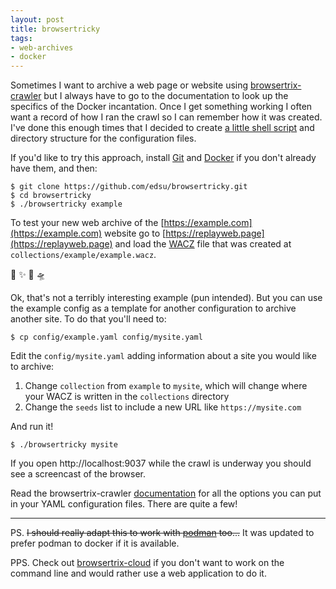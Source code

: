 ```yaml
---
layout: post
title: browsertricky
tags:
- web-archives
- docker
---
```


Sometimes I want to archive a web page or website using [browsertrix-crawler] but I always have to go to the documentation to look up the specifics of the Docker incantation. Once I get something working I often want a record of how I ran the crawl so I can remember how it was created. I've done this enough times that I decided to create [a little shell script] and directory structure for the configuration files.

If you'd like to try this approach, install [Git] and [Docker] if you don't already have them, and then:

```text
$ git clone https://github.com/edsu/browsertricky.git
$ cd browsertricky
$ ./browsertricky example
```

To test your new web archive of the [https://example.com](https://example.com) website go to [https://replayweb.page](https://replayweb.page) and load the [WACZ] file that was created at `collections/example/example.wacz`. 

🎉  ✨  🦄  🛸  

Ok, that's not a terribly interesting example (pun intended). But you can use the example config as a template for another configuration to archive another site. To do that you'll need to:

```text
$ cp config/example.yaml config/mysite.yaml
```

Edit the `config/mysite.yaml` adding information about a site you would like to archive:

1. Change `collection` from `example` to `mysite`, which will change where your WACZ is written in the `collections` directory
2. Change the `seeds` list to include a new URL like `https://mysite.com`

And run it!

```text
$ ./browsertricky mysite
```

If you open http://localhost:9037 while the crawl is underway you should see a screencast of the browser.

Read the browsertrix-crawler [documentation] for all the options you can put in your YAML configuration files. There are quite a few!

---

PS. ~~I should really adapt this to work with [podman] too...~~ It was updated to prefer podman to docker if it is available.

PPS. Check out [browsertrix-cloud] if you don't want to work on the command line and would rather use a web application to do it.

[browsertrix-crawler]: https://github.com/webrecorder/browsertrix-crawler
[documentation]: https://github.com/webrecorder/browsertrix-crawler/blob/main/README.md
[WACZ]: https://specs.webrecorder.net/wacz/latest/
[Git]: https://git-scm.com/
[Docker]: https://www.docker.com/
[podman]: https://podman.io/
[browsertrix-cloud]: https://docs.browsertrix.cloud/deploy/local/
[a little shell script]: https://github.com/edsu/browsertricky
